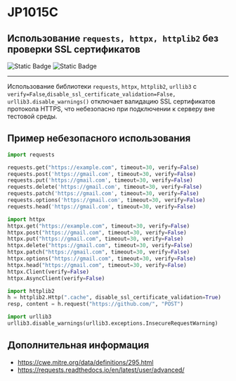# JP1015C
## Использование `requests, httpx, httplib2` без проверки SSL сертификатов

![Static Badge](https://img.shields.io/badge/%D0%A1%D1%82%D0%B5%D0%BF%D0%B5%D0%BD%D1%8C%20%D0%BA%D1%80%D0%B8%D1%82%D0%B8%D1%87%D0%BD%D0%BE%D1%81%D1%82%D0%B8-%D0%92%D1%8B%D1%81%D0%BE%D0%BA%D0%B0%D1%8F-crimson?style=for-the-badge)
![Static Badge](https://img.shields.io/badge/%D0%94%D0%BE%D1%81%D1%82%D0%BE%D0%B2%D0%B5%D1%80%D0%BD%D0%BE%D1%81%D1%82%D1%8C%20%D0%BE%D0%BF%D1%80%D0%B5%D0%B4%D0%B5%D0%BB%D0%B5%D0%BD%D0%B8%D1%8F-%D0%B2%D1%8B%D1%81%D0%BE%D0%BA%D0%B0%D1%8F-crimson?style=for-the-badge)

----

Использование библиотеки `requests`, `httpx`, `httplib2`, `urllib3` с `verify=False`,`disable_ssl_certificate_validation=False, urllib3.disable_warnings()` отключает валидацию SSL сертификатов протокола HTTPS, что небезопасно при подключении к серверу вне тестовой среды.

## Пример небезопасного использования

```python linenums="1"
import requests

requests.get("https://example.com", timeout=30, verify=False)
requests.post('https://gmail.com', timeout=30, verify=False)
requests.put('https://gmail.com', timeout=30, verify=False)
requests.delete('https://gmail.com', timeout=30, verify=False)
requests.patch('https://gmail.com', timeout=30, verify=False)
requests.options('https://gmail.com', timeout=30, verify=False)
requests.head('https://gmail.com', timeout=30, verify=False)

import httpx
httpx.get("https://example.com", timeout=30, verify=False)
httpx.post("https://gmail.com", timeout=30, verify=False)
httpx.put("https://gmail.com", timeout=30, verify=False)
httpx.delete("https://gmail.com", timeout=30, verify=False)
httpx.patch("https://gmail.com", timeout=30, verify=False)
httpx.options("https://gmail.com", timeout=30, verify=False)
httpx.head("https://gmail.com", timeout=30, verify=False)
httpx.Client(verify=False)
httpx.AsyncClient(verify=False)

import httplib2
h = httplib2.Http(".cache", disable_ssl_certificate_validation=True)
resp, content = h.request("https://github.com/", "POST")

import urllib3
urllib3.disable_warnings(urllib3.exceptions.InsecureRequestWarning)
```

## Дополнительная информация

* <https://cwe.mitre.org/data/definitions/295.html>
* <https://requests.readthedocs.io/en/latest/user/advanced/>
